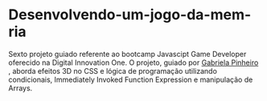 # Desenvolvendo-um-jogo-da-mem-ria
Sexto projeto guiado referente ao bootcamp Javascipt Game Developer oferecido na Digital Innovation One. O projeto, guiado por <a href="https://github.com/SpruceGabriela">Gabriela Pinheiro </a>, aborda efeitos 3D no CSS e lógica de programação utilizando condicionais, Immediately Invoked Function Expression e manipulação de Arrays. 
